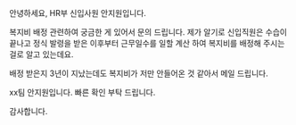 안녕하세요, HR부 신입사원 안지원입니다.

복지비 배정 관련하여 궁금한 게 있어서 문의 드립니다.
제가 알기로 신입직원은 수습이 끝나고 정식 발령을 받은 이후부터
근무일수를 일할 계산 하여 복지비를 배정해 주시는 걸로 알고 있는데요.

배정 받은지 3년이 지났는데도 복지비가 저만 안들어온 것 같아서
메일 드립니다.

xx팀 안지원입니다.
빠른 확인 부탁 드립니다.

감사합니다.


